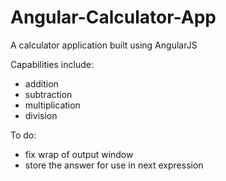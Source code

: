# Angular-Calculator-App
A calculator application built using AngularJS

Capabilities include:
- addition
- subtraction
- multiplication
- division

To do:
- fix wrap of output window
- store the answer for use in next expression
